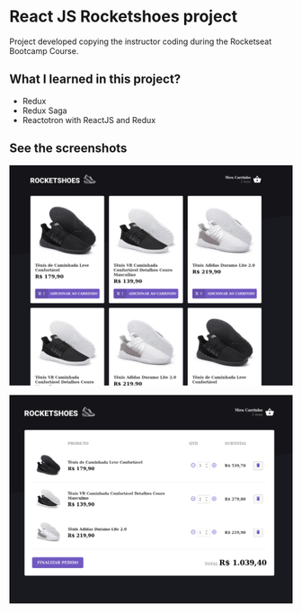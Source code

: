 # React JS Rocketshoes project

Project developed copying the instructor coding during the Rocketseat Bootcamp Course.

## What I learned in this project?

- Redux
- Redux Saga
- Reactotron with ReactJS and Redux

## See the screenshots

![List Repositories](readme/screenshot-1.png)

![See Repository](readme/screenshot-2.png)
